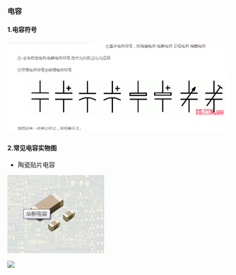 ### 电容
#### 1.电容符号
![](/assets/电容符号.png)

#### 2.常见电容实物图
 
 * 陶瓷贴片电容
 
 ![](/assets/陶瓷贴片电容实物图.jpg)

![](/assets/.jpg)

